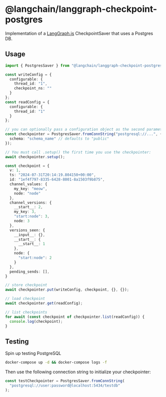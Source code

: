 # @langchain/langgraph-checkpoint-postgres

Implementation of a [LangGraph.js](https://github.com/langchain-ai/langgraphjs) CheckpointSaver that uses a Postgres DB.

## Usage

```ts
import { PostgresSaver } from "@langchain/langgraph-checkpoint-postgres";

const writeConfig = {
  configurable: {
    thread_id: "1",
    checkpoint_ns: ""
  }
};
const readConfig = {
  configurable: {
    thread_id: "1"
  }
};

// you can optionally pass a configuration object as the second parameter
const checkpointer = PostgresSaver.fromConnString("postgresql://...", {
  schema: "schema_name" // defaults to "public"
});

// You must call .setup() the first time you use the checkpointer:
await checkpointer.setup();

const checkpoint = {
  v: 1,
  ts: "2024-07-31T20:14:19.804150+00:00",
  id: "1ef4f797-8335-6428-8001-8a1503f9b875",
  channel_values: {
    my_key: "meow",
    node: "node"
  },
  channel_versions: {
    __start__: 2,
    my_key: 3,
    "start:node": 3,
    node: 3
  },
  versions_seen: {
    __input__: {},
    __start__: {
      __start__: 1
    },
    node: {
      "start:node": 2
    }
  },
  pending_sends: [],
}

// store checkpoint
await checkpointer.put(writeConfig, checkpoint, {}, {});

// load checkpoint
await checkpointer.get(readConfig);

// list checkpoints
for await (const checkpoint of checkpointer.list(readConfig)) {
  console.log(checkpoint);
}
```

## Testing

Spin up testing PostgreSQL

```bash
docker-compose up -d && docker-compose logs -f
```

Then use the following connection string to initialize your checkpointer:

```ts
const testCheckpointer = PostgresSaver.fromConnString(
  "postgresql://user:password@localhost:5434/testdb"
);
```
